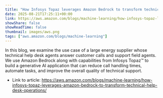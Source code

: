 ```yaml
---
title: "How Infosys Topaz leverages Amazon Bedrock to transform technical help desk operations"
date: 2025-08-21T17:25:11+00:00
link: https://aws.amazon.com/blogs/machine-learning/how-infosys-topaz-leverages-amazon-bedrock-to-transform-technical-help-desk-operations/
showShare: false
showReadTime: false
thumbnail: images/aws.png
tags: ["aws.amazon.com/blogs/machine-learning"]
---
```

In this blog, we examine the use case of a large energy supplier whose technical help desk agents answer customer calls and support field agents. We use Amazon Bedrock along with capabilities from Infosys Topaz™ to build a generative AI application that can reduce call handling times, automate tasks, and improve the overall quality of technical support.

- Link to article: https://aws.amazon.com/blogs/machine-learning/how-infosys-topaz-leverages-amazon-bedrock-to-transform-technical-help-desk-operations/